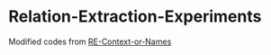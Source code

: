 # Relation-Extraction-Experiments
Modified codes from [RE-Context-or-Names](https://github.com/thunlp/RE-Context-or-Names)


